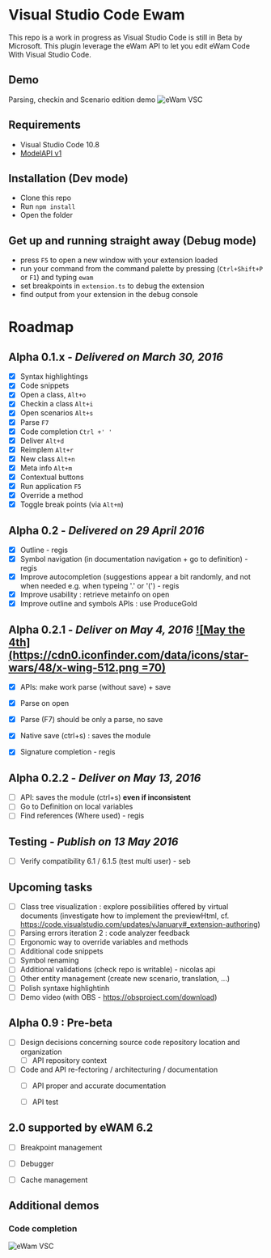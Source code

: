# Visual Studio Code Ewam

This repo is a work in progress as Visual Studio Code is still in Beta by Microsoft.
This plugin leverage the eWam API to let you edit eWam Code With Visual Studio Code.

## Demo
Parsing, checkin and Scenario edition demo
![eWam VSC](eWam4.gif)

## Requirements
* Visual Studio Code 10.8
* [ModelAPI v1](https://github.com/MphasisWyde/WydeActiveModelerAPI)

## Installation (Dev mode)
* Clone this repo
* Run `npm install`
* Open the folder

## Get up and running straight away (Debug mode)
* press `F5` to open a new window with your extension loaded
* run your command from the command palette by pressing (`Ctrl+Shift+P` or `F1`) and typing `ewam`
* set breakpoints in `extension.ts` to debug the extension
* find output from your extension in the debug console

# Roadmap

## Alpha 0.1.x - *Delivered on March 30, 2016*
- [x] Syntax highlightings 
- [x] Code snippets
- [x] Open a class, `Alt+o`  
- [x] Checkin a class `Alt+i` 
- [x] Open scenarios `Alt+s` 
- [x] Parse `F7` 
- [x] Code completion  `Ctrl +' '`
- [x] Deliver  `Alt+d`
- [x] Reimplem  `Alt+r`
- [x] New class  `Alt+n`
- [x] Meta info  `Alt+m`
- [x] Contextual buttons
- [x] Run application `F5`
- [x] Override a method
- [x] Toggle break points (via `Alt+m`)

## Alpha 0.2 - *Delivered on 29 April 2016*
   
- [x] Outline - regis
- [x] Symbol navigation (in documentation navigation + go to definition) - regis
- [x] Improve autocompletion (suggestions appear a bit randomly, and not when needed e.g. when typeing '.' or '(') - regis
- [x] Improve usability : retrieve metainfo on open
- [x] Improve outline and symbols APIs : use ProduceGold

## Alpha 0.2.1 - *Deliver on May 4, 2016* [![May the 4th](https://cdn0.iconfinder.com/data/icons/star-wars/48/x-wing-512.png =70)](http://www.google.fr/search?q=may+the+4th)    

- [x] APIs: make work parse (without save) + save
- [x] Parse on open
- [x] Parse (F7) should be only a parse, no save
- [x] Native save (ctrl+s) : saves the module

- [x] Signature completion - regis

## Alpha 0.2.2 - *Deliver on May 13, 2016*

- [ ] API: saves the module (ctrl+s) **even if inconsistent**
- [ ] Go to Definition on local variables
- [ ] Find references (Where used) - regis

## Testing - *Publish on 13 May 2016*

- [ ] Verify compatibility 6.1 / 6.1.5 (test multi user) - seb

## Upcoming tasks
    
- [ ] Class tree visualization : explore possibilities offered by virtual documents (investigate how to implement the previewHtml, cf. https://code.visualstudio.com/updates/vJanuary#_extension-authoring)
- [ ] Parsing errors iteration 2 : code analyzer feedback 
- [ ] Ergonomic way to override variables and methods
- [ ] Additional code snippets
- [ ] Symbol renaming
- [ ] Additional validations (check repo is writable) - nicolas api
- [ ] Other entity management (create new scenario, translation, ...)
- [ ] Polish syntaxe highlightinh
- [ ] Demo video (with OBS - https://obsproject.com/download)

## Alpha 0.9 : Pre-beta

- [ ] Design decisions concerning source code repository location and organization
    - [ ] API repository context

- [ ] Code and API re-fectoring  / architecturing / documentation
    - [ ] API proper and accurate documentation
    - [ ] API test
    

## 2.0 supported by eWAM 6.2
- [ ] Breakpoint management
- [ ] Debugger
- [ ] Cache management



## Additional demos
### Code completion
![eWam VSC](eWam.gif)





